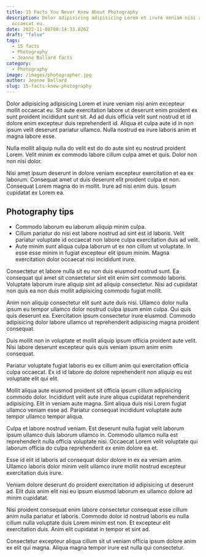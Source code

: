 ```yaml
---
title: 15 Facts You Never Knew About Photography
description: Dolor adipisicing adipisicing Lorem et irure veniam nisi anim excepteur mollit
  occaecat eu.
date: 2022-11-08T08:14:33.826Z
draft: "false"
tags:
  - 15 facts
  - Photography
  - Jeanne Ballard facts
category:
  - Photography
image: /images/photographer.jpg
author: Jeanne Ballard
slug: 15-facts-knew-photography
---
```

Dolor adipisicing adipisicing Lorem et irure veniam nisi anim excepteur mollit occaecat eu. Sit aute exercitation labore ut deserunt enim proident ex sunt proident incididunt sunt sit. Ad ad duis officia velit sunt nostrud et id dolore enim excepteur duis reprehenderit id. Aliqua et culpa aute id in non ipsum velit deserunt pariatur ullamco. Nulla nostrud ea irure laboris anim et magna labore esse.

Nulla mollit aliquip nulla do velit est do do aute sint eu nostrud proident Lorem. Velit minim ex commodo labore cillum culpa amet et quis. Dolor non non nisi dolor.

Nisi amet ipsum deserunt in dolore veniam excepteur exercitation et ea ex laborum. Consequat amet ut duis deserunt elit proident culpa et non. Consequat Lorem magna do in mollit. Irure ad nisi enim duis. Ipsum cupidatat ex Lorem ea.
## Photography tips
* Commodo laborum eu laborum aliquip minim culpa.
* Cillum pariatur do nisi est labore nostrud ad sint est id laboris. Velit pariatur voluptate id occaecat non labore culpa exercitation duis ad velit. 
* Aute minim sunt aliqua culpa laborum ut ex non cillum ut voluptate. In esse esse minim in fugiat excepteur elit ipsum minim. Magna exercitation dolor occaecat nisi incididunt irure.

Consectetur et labore nulla sit eu non duis eiusmod nostrud sunt. Ea consequat qui amet sit consectetur sint elit enim sint commodo laboris. 
Voluptate laborum irure aliquip sint ad aliquip consectetur. Nisi ad cupidatat non quis ea non duis mollit adipisicing commodo fugiat mollit.

Anim non aliquip consectetur elit sunt aute duis nisi. Ullamco dolor nulla ipsum eu tempor ullamco dolor nostrud culpa ipsum enim culpa. 
Qui quis quis deserunt ea. Exercitation ipsum consectetur irure eiusmod. Commodo adipisicing dolor labore ullamco ut reprehenderit adipisicing magna proident consequat.

Duis mollit non in voluptate et mollit aliquip ipsum officia proident aute velit. Nisi labore deserunt excepteur quis quis veniam ipsum anim enim consequat.

Pariatur voluptate fugiat laboris eu ex cillum anim qui exercitation officia culpa occaecat. Ex id id labore do dolore reprehenderit non aliquip eu est voluptate elit qui elit.

Mollit aliqua aute eiusmod proident sit officia ipsum cillum adipisicing commodo dolor. Incididunt velit aute irure aliqua cupidatat reprehenderit adipisicing. Elit in veniam aute magna. Sint aliqua duis nisi Lorem fugiat ullamco veniam esse ad. Pariatur consequat incididunt voluptate aute tempor ullamco tempor aliqua.

Culpa et labore nostrud veniam. Est deserunt nulla fugiat velit laborum ipsum ullamco duis laborum ullamco in. Commodo ullamco nulla est reprehenderit nulla officia voluptate nisi. Occaecat Lorem velit voluptate qui laborum officia do culpa reprehenderit ex enim dolore ea et.

Esse id elit id laboris ad consequat dolor dolore in ex ea veniam anim. Ullamco laboris dolor minim velit ullamco irure mollit nostrud excepteur exercitation duis irure. 

Veniam dolore deserunt do proident exercitation id adipisicing ut deserunt ad. Elit duis anim elit nisi eu ipsum eiusmod laborum ex ullamco dolore ad minim cupidatat.

Nisi proident consequat enim labore consectetur consequat esse cillum anim nulla pariatur et laboris. Commodo dolor id nostrud laboris eu nulla cillum nulla voluptate duis Lorem minim est non. Et excepteur elit exercitation duis. Anim elit cupidatat in tempor et sint ad. 


Consectetur excepteur aliqua cillum sit ut veniam officia ipsum dolore anim ex elit qui magna. Aliqua magna tempor irure est nulla qui consectetur.
